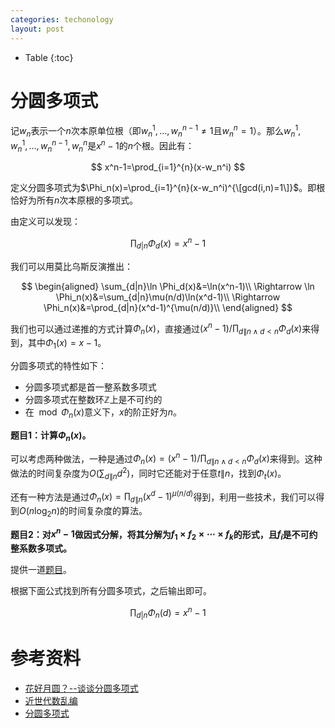 ```yaml
---
categories: techonology
layout: post
---
```


- Table
{:toc}

# 分圆多项式

记$w_n$表示一个$n$次本原单位根（即$w_n^1,\ldots,w_n^{n-1}\neq 1$且$w_n^{n}=1$）。那么$w_n^1,w_n^1,\ldots,w_n^{n-1},w_n^n$是$x^n-1$的$n$个根。因此有：

$$
x^n-1=\prod_{i=1}^{n}(x-w_n^i)
$$

定义分圆多项式为$\Phi_n(x)=\prod_{i=1}^{n}(x-w_n^i)^{\[gcd(i,n)=1\]}$。即根恰好为所有$n$次本原根的多项式。

由定义可以发现：

$$
\prod_{d|n}\Phi_d(x)=x^n-1
$$

我们可以用莫比乌斯反演推出：

$$
\begin{aligned}
\sum_{d|n}\ln \Phi_d(x)&=\ln(x^n-1)\\
\Rightarrow \ln \Phi_n(x)&=\sum_{d|n}\mu(n/d)\ln(x^d-1)\\
\Rightarrow \Phi_n(x)&=\prod_{d|n}(x^d-1)^{\mu(n/d)}\\
\end{aligned}
$$

我们也可以通过递推的方式计算$\Phi_n(x)$，直接通过$(x^n-1)/\prod_{d\|n\land d<n}\Phi_d(x)$来得到，其中$\Phi_1(x)=x-1$。

分圆多项式的特性如下：

- 分圆多项式都是首一整系数多项式
- 分圆多项式在整数环$\mathbb{Z}$上是不可约的
- 在$\mod \Phi_n(x)$意义下，$x$的阶正好为$n$。 

**题目1：计算$\Phi_n(x)$。**

可以考虑两种做法，一种是通过$\Phi_n(x)=(x^n-1)/\prod_{d\|n\land d<n}\Phi_d(x)$来得到。这种做法的时间复杂度为$O(\sum_{d\|n}d^2)$，同时它还能对于任意$t\|n$，找到$\Phi_t(x)$。

还有一种方法是通过$\Phi_n(x)=\prod_{d\|n}(x^d-1)^{\mu(n/d)}$得到，利用一些技术，我们可以得到$O(n\log_2n)$的时间复杂度的算法。

**题目2：对$x^n-1$做因式分解，将其分解为$f_1\times f_2\times \cdots \times f_k$的形式，且$f_i$是不可约整系数多项式。**

提供一道[题目](https://www.luogu.com.cn/problem/P1520)。

根据下面公式找到所有分圆多项式，之后输出即可。

$$
\prod_{d|n}\Phi_n(d)=x^n-1
$$

# 参考资料

- [花好月圆？--谈谈分圆多项式](https://zhuanlan.zhihu.com/p/45223568)
- [近世代数乱编](https://www.luogu.com.cn/blog/command-block/jin-shi-dai-shuo-luan-bian)
- [分圆多项式](https://yhx-12243.github.io/OI-transit/memos/17.html)
